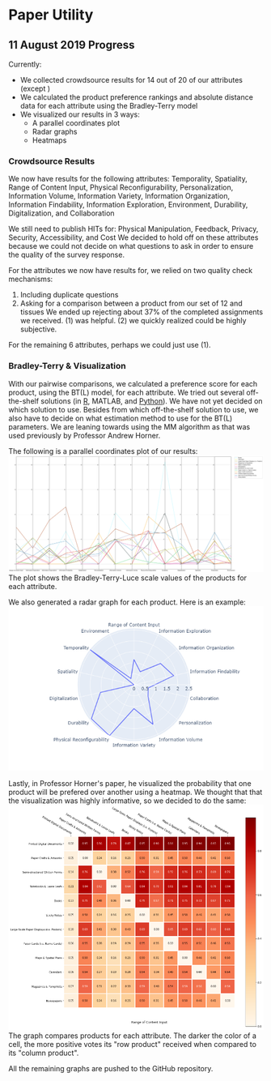 # Paper Utility
## 11 August 2019 Progress 
Currently:
* We collected crowdsource results for 14 out of 20 of our attributes (except )
* We calculated the product preference rankings and absolute distance data for each attribute using the Bradley-Terry model
* We visualized our results in 3 ways: 
  * A parallel coordinates plot
  * Radar graphs
  * Heatmaps
### Crowdsource Results
We now have results for the following attributes: Temporality, Spatiality, Range of Content Input, Physical Reconfigurability, Personalization, Information Volume, Information Variety, Information Organization, Information Findability, Information Exploration, Environment, Durability, Digitalization, and Collaboration

We still need to publish HITs for: Physical Manipulation, Feedback, Privacy, Security, Accessibility, and Cost
We decided to hold off on these attributes because we could not decide on what questions to ask in order to ensure the quality of the survey response. 

For the attributes we now have results for, we relied on two quality check mechanisms: 
1. Including duplicate questions 
2. Asking for a comparison between a product from our set of 12 and tissues
We ended up rejecting about 37% of the completed assignments we received. (1) was helpful. (2) we quickly realized could be highly subjective. 

For the remaining 6 attributes, perhaps we could just use (1). 
### Bradley-Terry & Visualization 
With our pairwise comparisons, we calculated a preference score for each product, using the BT(L) model, for each attribute. We tried out several off-the-shelf solutions (in [R](https://github.com/hturner/BradleyTerry2), MATLAB, and [Python](http://choix.lum.li/en/latest/index.html)). We have not yet decided on which solution to use. Besides from which off-the-shelf solution to use, we also have to decide on what estimation method to use for the BT(L) parameters. We are leaning towards using the MM algorithm as that was used previously by Professor Andrew Horner. 

The following is a parallel coordinates plot of our results: 
![Parallel Coordinates Plot](https://raw.githubusercontent.com/ycheng14799/PaperUtility/master/ParallelCoordinatesPlot.png)
The plot shows the Bradley-Terry-Luce scale values of the products for each attribute.

We also generated a radar graph for each product. Here is an example: 
![Radar Chart](https://raw.githubusercontent.com/ycheng14799/PaperUtility/master/Semi-structuredRadarExample.png)

Lastly, in Professor Horner's paper, he visualized the probability that one product will be prefered over another using a heatmap. We thought that that the visualization was highly informative, so we decided to do the same: 
![Heatmap](https://raw.githubusercontent.com/ycheng14799/PaperUtility/master/heatmapExample.png)
The graph compares products for each attribute. The darker the color of a cell, the more positive votes its "row product" received when compared to its "column product". 

All the remaining graphs are pushed to the GitHub repository.  


